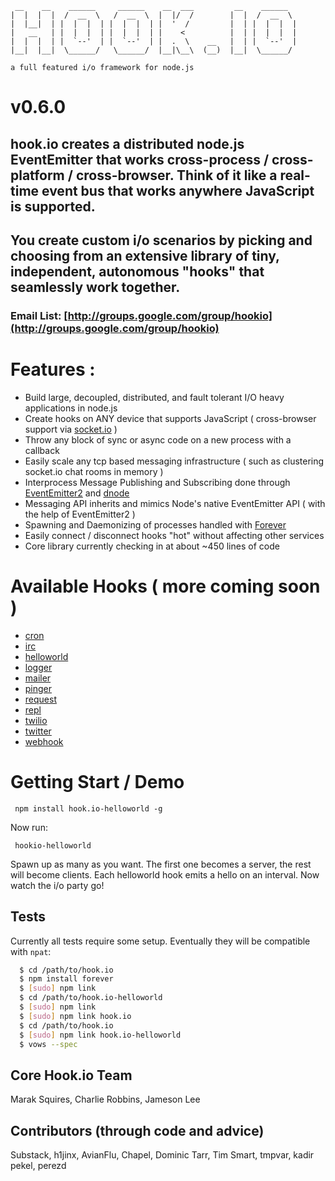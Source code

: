 
     __    __    ______     ______    __  ___         __    ______   
    |  |  |  |  /  __  \   /  __  \  |  |/  /        |  |  /  __  \  
    |  |__|  | |  |  |  | |  |  |  | |  '  /         |  | |  |  |  | 
    |   __   | |  |  |  | |  |  |  | |    <          |  | |  |  |  | 
    |  |  |  | |  `--'  | |  `--'  | |  .  \    __   |  | |  `--'  | 
    |__|  |__|  \______/   \______/  |__|\__\  (__)  |__|  \______/  

    a full featured i/o framework for node.js
    
# v0.6.0

## hook.io creates a distributed node.js EventEmitter that works cross-process / cross-platform / cross-browser. Think of it like a real-time event bus that works anywhere JavaScript is supported.

## You create custom i/o scenarios by picking and choosing from an extensive library of tiny, independent, autonomous "hooks" that seamlessly work together.

### Email List: [http://groups.google.com/group/hookio](http://groups.google.com/group/hookio)

# Features :

- Build large, decoupled, distributed, and fault tolerant I/O heavy applications in node.js
- Create hooks on ANY device that supports JavaScript ( cross-browser support via [socket.io](http://socket.io) )
- Throw any block of sync or async code on a new process with a callback
- Easily scale any tcp based messaging infrastructure ( such as clustering socket.io chat rooms in memory ) 
- Interprocess Message Publishing and Subscribing done through [EventEmitter2](https://github.com/hij1nx/EventEmitter2) and [dnode](http://github.com/SubStack/dnode)
- Messaging API inherits and mimics Node's native EventEmitter API ( with the help of EventEmitter2 )
- Spawning and Daemonizing of processes handled with [Forever](https://github.com/indexzero/forever)
- Easily connect / disconnect hooks "hot" without affecting other services
- Core library currently checking in at about ~450 lines of code

# Available Hooks ( more coming soon )

- [cron](http://github.com/hookio/cron)
- [irc](http://github.com/hookio/irc)
- [helloworld](http://github.com/hookio/helloworld)
- [logger](http://github.com/hookio/logger)
- [mailer](http://github.com/hookio/mailer)
- [pinger](http://github.com/hookio/pinger)
- [request](http://github.com/hookio/request)
- [repl](http://github.com/hookio/repl)
- [twilio](http://github.com/hookio/twilio)
- [twitter](http://github.com/hookio/twitter)
- [webhook](http://github.com/hookio/webhook)

# Getting Start / Demo

     npm install hook.io-helloworld -g

Now run:

     hookio-helloworld
     
Spawn up as many as you want. The first one becomes a server, the rest will become clients. Each helloworld hook emits a hello on an interval. Now watch the i/o party go!     




<!-- 
If you want to start logging all these messages simply install `hookio-logger` with:

    npm install hook.io-logger -g
    
Now run:

    hookio-logger
    
You will now start logging all these messages. 
-->

<!--
## Dual-sided hooks

Both the helloworld and logger hooks act as dual-sided hooks by default. The order you run `hookio-logger` and `hookio-helloworld` does not matter.  They can work as both clients or servers ( inputs or outputs ) and will interface seamlessly using hook.io's default settings.



## Basic Hello World Syntax
http://github.com/hookio/helloworld

``` js
#!/usr/bin/env node

var Helloworld = require('hook.io-helloworld').Helloworld; 

var hello = new Helloworld({
  name: "the-helloworld-hook",
  debug: true
});

hello.start();
 
```

## Basic HTTP post / receive Webhook server
http://github.com/hookio/webhook

``` js
#! /usr/bin/env node
var Webhook = require('../lib/webhook').Webhook;

var webhookServer = new Webhook({
  name: 'webhook-server',
  port: 9001,
  debug: true
});

webhookServer.on('hook::ready', function(){
  webhookServer.log(this.name, 'http server listening', "9001");
  webhookServer.on('*::request', function(event, data) {
    webhookServer.log(this.name, event, data);
  });
});

webhookServer.start();

```

## Creating custom Hooks

### Super Simple Hook Logger

Try connecting this to your Helloworld Hook. For a multi-transport logger that supports: File, Console, Redis, Mongo, and Loggly, use: [http://github.com/hookio/logger](http://github.com/hookio/logger)

```javascript
#!/usr/bin/env node

var Hook    = require('hook.io').Hook,
    colors  = require('colors');
        
var logger = new Hook({ 
  name: 'the-logger-hook'
});

console.log("Note: You can also just set 'debug' mode to true to get a console logger");

logger.start();

logger.on('*::*', function(event, data){
  console.log('custom log event fired' + event + ' ' + JSON.stringify(data))
});
```

## Screencasts coming soon...

-->

## Tests

Currently all tests require some setup. Eventually they will be compatible with `npat`:

``` bash
  $ cd /path/to/hook.io
  $ npm install forever
  $ [sudo] npm link
  $ cd /path/to/hook.io-helloworld
  $ [sudo] npm link
  $ [sudo] npm link hook.io
  $ cd /path/to/hook.io
  $ [sudo] npm link hook.io-helloworld
  $ vows --spec 
```

## Core Hook.io Team

Marak Squires, Charlie Robbins, Jameson Lee

## Contributors (through code and advice)
Substack, h1jinx, AvianFlu, Chapel, Dominic Tarr, Tim Smart, tmpvar, kadir pekel, perezd